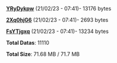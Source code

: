 [**YRyDykpw**](/data/YRyDykpw.txt) (21/02/23 - 07:41)- 13176 bytes

[**2Xq0hjG6**](/data/2Xq0hjG6.txt) (21/02/23 - 07:41)- 2693 bytes

[**FsYTjgxq**](/data/FsYTjgxq.txt) (21/02/23 - 07:41)- 13234 bytes

**Total Datas**: 11110

**Total Size**: 71.68 MB / 71.7 MB